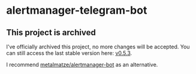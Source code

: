 # alertmanager-telegram-bot

## This project is archived

I've officially archived this project, no more changes will be accepted. You can still access the last stable version here: [v0.5.3](https://gitlab.com/ix.ai/alertmanager-telegram-bot/tree/v0.5.3).

I recommend [metalmatze/alertmanager-bot](https://github.com/metalmatze/alertmanager-bot) as an alternative.
